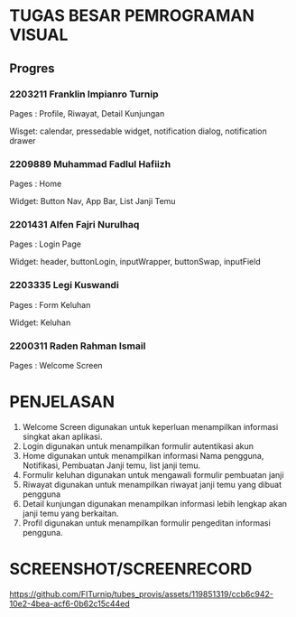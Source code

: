 # TUGAS BESAR PEMROGRAMAN VISUAL
## Progres
### 2203211 Franklin Impianro Turnip
Pages : Profile, Riwayat, Detail Kunjungan

Wisget: calendar, pressedable widget, notification dialog, notification drawer

### 2209889 Muhammad Fadlul Hafiizh
Pages : Home

Widget: Button Nav, App Bar, List Janji Temu

### 2201431 Alfen Fajri Nurulhaq
Pages : Login Page

Widget: header, buttonLogin, inputWrapper, buttonSwap, inputField

### 2203335 Legi Kuswandi
Pages : Form Keluhan

Widget: Keluhan

### 2200311 Raden Rahman Ismail
Pages : Welcome Screen


# PENJELASAN
1. Welcome Screen digunakan untuk keperluan menampilkan informasi singkat akan aplikasi.
2. Login digunakan untuk menampilkan formulir autentikasi akun
3. Home digunakan untuk menampilkan informasi Nama pengguna, Notifikasi, Pembuatan Janji temu, list janji temu.
4. Formulir keluhan digunakan untuk mengawali formulir pembuatan janji
5. Riwayat digunakan untuk menampilkan riwayat janji temu yang dibuat pengguna
6. Detail kunjungan digunakan menampilkan informasi lebih lengkap akan janji temu yang berkaitan.
7. Profil digunakan untuk menampilkan formulir pengeditan informasi pengguna.


# SCREENSHOT/SCREENRECORD
https://github.com/FITurnip/tubes_provis/assets/119851319/ccb6c942-10e2-4bea-acf6-0b62c15c44ed

